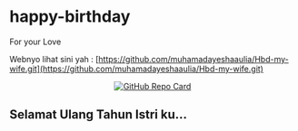 # happy-birthday
For your Love


Webnyo lihat sini yah : [https://github.com/muhamadayeshaaulia/Hbd-my-wife.git](https://github.com/muhamadayeshaaulia/Hbd-my-wife.git)

<p align="center">
  <a href="https://github.com/muhamadayeshaaulia/Hbd-my-wife.git">
    <img src="https://github-readme-stats.vercel.app/api/pin/?username=himangmyid&repo=happy-birthday&theme=tokyonight" alt="GitHub Repo Card">
  </a>
</p>


## Selamat Ulang Tahun Istri ku...